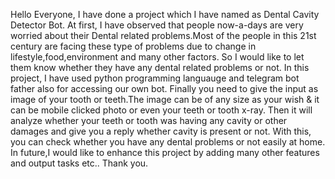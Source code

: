 Hello Everyone,
I have done a project which I have named as Dental Cavity Detector Bot.
At first, I have observed that people now-a-days are very worried about their Dental related problems.Most of the people in this 21st century are facing these type of problems due to change in 
lifestyle,food,environment and many other factors.
So I would like to let them know whether they have any dental related problems or not.
In this project, I have used python programming languauge and telegram bot father also for accessing our own bot.
Finally you need to give the input as image of your tooth or teeth.The image can be of any size as your wish & it can be mobile clicked photo or even your teeth or tooth x-ray.
Then it will analyze whether your teeth or tooth was having any cavity or other damages and give you a reply whether cavity is present or not.
With this, you can check whether you have  any dental problems or not easily at home.
In future,I would like to enhance this project by adding many other features and output tasks etc..
Thank you.
